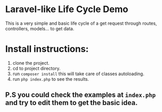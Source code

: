 # Laravel-like Life Cycle Demo
This is a very simple and basic life cycle of a get request through routes, controllers, models... to get data.

# Install instructions:
1. clone the project.
2. cd to project directory.
3. run `composer install` this will take care of classes autoloading.
4. run `php index.php` to see the results.

## P.S you could check the examples at `index.php` and try to edit them to get the basic idea.
